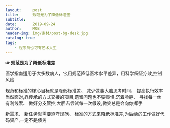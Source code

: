 ```yaml
---
layout:     post
title:      规范是为了降低标准差
subtitle:   
date:       2019-09-24
author:     ROB
header-img: img/素材/post-bg-desk.jpg
catalog: true
tags:
    - 程序员也可有艺术人生
---
```




**☞ 规范是为了降低标准差**

医学指南适用于大多数病人，它用规范降低医术水平差异，用科学保证疗效,控制风险

规范和标准的核心目标就是降低标准差、 减少做事大脑思考时间、 提高执行效率
当然面对,靠传承的方式交接的项目,遗留问题也不要畏惧,沉着冷静、 寻找每一丝有利线索、 做好分支管控,大胆去尝试每一次假设,微笑总是会向你挥手

新需求、 新任务就需要遵守规范、 标准的方式来降低标准差,为后续的工作做好代码资产,一定不是债务